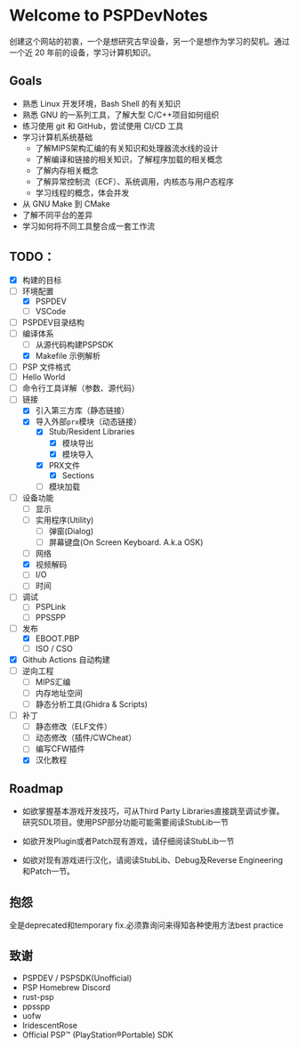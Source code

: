 # Welcome to PSPDevNotes

创建这个网站的初衷，一个是想研究古早设备，另一个是想作为学习的契机。通过一个近 20 年前的设备，学习计算机知识。

## Goals

- 熟悉 Linux 开发环境，Bash Shell 的有关知识
- 熟悉 GNU 的一系列工具，了解大型 C/C++项目如何组织
- 练习使用 git 和 GitHub，尝试使用 CI/CD 工具
- 学习计算机系统基础
	- 了解MIPS架构汇编的有关知识和处理器流水线的设计
	- 了解编译和链接的相关知识，了解程序加载的相关概念
    - 了解内存相关概念
	- 了解异常控制流（ECF）、系统调用，内核态与用户态程序
	- 学习线程的概念，体会并发
- 从 GNU Make 到 CMake
- 了解不同平台的差异
- 学习如何将不同工具整合成一套工作流

## TODO：
- [x] 构建的目标
- [ ] 环境配置
	- [x] PSPDEV
	- [ ] VSCode
- [ ] PSPDEV目录结构
- [ ] 编译体系
	- [ ] 从源代码构建PSPSDK
	- [x] Makefile 示例解析
- [ ] PSP 文件格式
- [ ] Hello World
- [ ] 命令行工具详解（参数、源代码）
- [ ] 链接
	- [x] 引入第三方库（静态链接）
  	- [x] 导入外部`prx`模块（动态链接）
		- [x] Stub/Resident Libraries
			- [x] 模块导出
			- [x] 模块导入
		- [x] PRX文件
			- [x] Sections
		- [ ] 模块加载
- [ ] 设备功能
	- [ ] 显示
	- [ ] 实用程序(Utility)
		- [ ] 弹窗(Dialog)
		- [ ] 屏幕键盘(On Screen Keyboard. A.k.a OSK)
	- [ ] 网络
	- [x] 视频解码
	- [ ] I/O
	- [ ] 时间
- [ ] 调试
  - [ ] PSPLink
  - [ ] PPSSPP
- [ ] 发布
	- [x] EBOOT.PBP
	- [ ] ISO / CSO
- [x] Github Actions 自动构建
- [ ] 逆向工程
    - [ ] MIPS汇编
    - [ ] 内存地址空间
    - [ ] 静态分析工具(Ghidra & Scripts)
- [ ] 补丁
    - [ ] 静态修改（ELF文件）
    - [ ] 动态修改（插件/CWCheat）
    - [ ] 编写CFW插件
    - [x] 汉化教程

## Roadmap

+ 如欲掌握基本游戏开发技巧，可从Third Party Libraries直接跳至调试步骤。研究SDL项目。使用PSP部分功能可能需要阅读StubLib一节

+ 如欲开发Plugin或者Patch现有游戏，请仔细阅读StubLib一节

+ 如欲对现有游戏进行汉化，请阅读StubLib、Debug及Reverse Engineering和Patch一节。

## 抱怨
全是deprecated和temporary fix.必须靠询问来得知各种使用方法best practice

## 致谢
+ PSPDEV / PSPSDK(Unofficial)
+ PSP Homebrew Discord
+ rust-psp
+ ppsspp
+ uofw
+ IridescentRose
+ Official PSP™ (PlayStation®Portable) SDK
